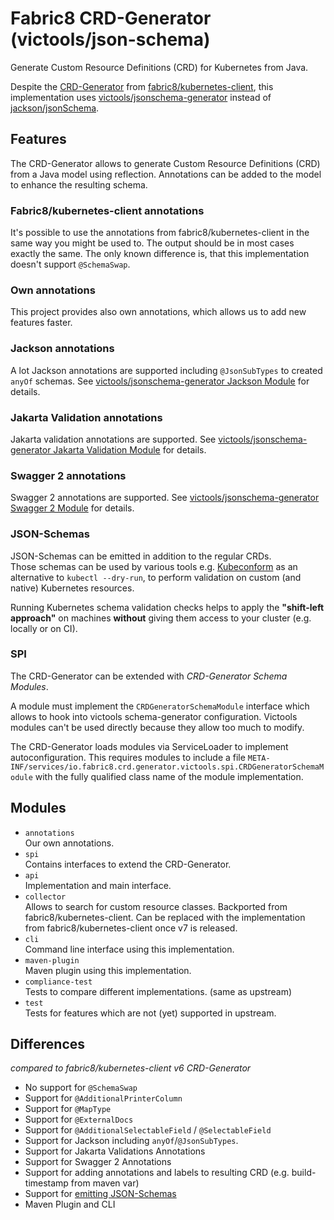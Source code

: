 # Fabric8 CRD-Generator (victools/json-schema)

Generate Custom Resource Definitions (CRD) for Kubernetes from Java.

Despite the [CRD-Generator](https://github.com/fabric8io/kubernetes-client/blob/main/doc/CRD-generator.md)
from [fabric8/kubernetes-client](https://github.com/fabric8io/kubernetes-client), this implementation uses
[victools/jsonschema-generator](https://github.com/victools/jsonschema-generator) instead
of [jackson/jsonSchema](https://github.com/FasterXML/jackson-module-jsonSchema).

## Features

The CRD-Generator allows to generate Custom Resource Definitions (CRD) from a Java model using reflection.
Annotations can be added to the model to enhance the resulting schema.

### Fabric8/kubernetes-client annotations

It's possible to use the annotations from fabric8/kubernetes-client in the same way you might be used to. The output
should be in most cases exactly the same. The only known difference is, that this implementation doesn't support
`@SchemaSwap`.

### Own annotations

This project provides also own annotations, which allows us to add new features faster.

### Jackson annotations

A lot Jackson annotations are supported including `@JsonSubTypes` to created `anyOf` schemas.
See [victools/jsonschema-generator Jackson Module](https://victools.github.io/jsonschema-generator/#jackson-module)
for details.

### Jakarta Validation annotations

Jakarta validation annotations are supported.
See [victools/jsonschema-generator Jakarta Validation Module](https://victools.github.io/jsonschema-generator/#jakarta-validation-module)
for details.

### Swagger 2 annotations

Swagger 2 annotations are supported.
See [victools/jsonschema-generator Swagger 2 Module](https://victools.github.io/jsonschema-generator/#swagger-2-module)
for details.

### JSON-Schemas

JSON-Schemas can be emitted in addition to the regular CRDs.  
Those schemas can be used by various tools e.g. [Kubeconform](https://github.com/yannh/kubeconform) as an alternative to
`kubectl --dry-run`,
to perform validation on custom (and native) Kubernetes resources.

Running Kubernetes schema validation checks helps to apply the **"shift-left approach"** on machines **without** giving
them access to your cluster (e.g. locally or on CI).

### SPI

The CRD-Generator can be extended with _CRD-Generator Schema Modules_.

A module must implement the `CRDGeneratorSchemaModule` interface which allows to hook into victools
schema-generator configuration. Victools modules can't be used directly because they allow too much to modify.

The CRD-Generator loads modules via ServiceLoader to implement autoconfiguration.
This requires modules to include a file
`META-INF/services/io.fabric8.crd.generator.victools.spi.CRDGeneratorSchemaModule`
with the fully qualified class name of the module implementation.

## Modules

- `annotations`  
  Our own annotations.
- `spi`  
  Contains interfaces to extend the CRD-Generator.
- `api`  
  Implementation and main interface.
- `collector`  
  Allows to search for custom resource classes. Backported from fabric8/kubernetes-client.
  Can be replaced with the implementation from fabric8/kubernetes-client once v7 is released.
- `cli`  
  Command line interface using this implementation.
- `maven-plugin`  
  Maven plugin using this implementation.
- `compliance-test`  
  Tests to compare different implementations. (same as upstream)
- `test`  
  Tests for features which are not (yet) supported in upstream.

## Differences

_compared to fabric8/kubernetes-client v6 CRD-Generator_

- No support for `@SchemaSwap`
- Support for `@AdditionalPrinterColumn`
- Support for `@MapType`
- Support for `@ExternalDocs`
- Support for `@AdditionalSelectableField` / `@SelectableField`
- Support for Jackson including `anyOf`/`@JsonSubTypes`.
- Support for Jakarta Validations Annotations
- Support for Swagger 2 Annotations
- Support for adding annotations and labels to resulting CRD (e.g. build-timestamp from maven var)
- Support for [emitting JSON-Schemas](#json-schemas)
- Maven Plugin and CLI
